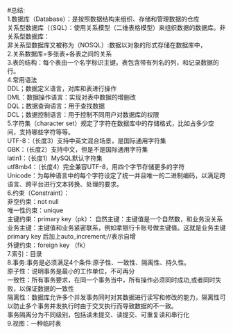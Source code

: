 #总结:<br>
1.数据库（Database）：是按照数据结构来组织、存储和管理数据的仓库<br>
关系型数据库（（SQL）：使用关系模型（二维表格模型）来组织数据的数据库。非关系型数据库：<br>
非关系型数据库又被称为（NOSQL）:数据以对象的形式存储在数据库中，<br>
2.关系数据库=多张表+各表之间的关系<br>
3.表的结构：每个表由一个名字标识主键。表包含带有列名的列，和记录数据的行。<br>
4.常用语法<br>
DDL；数据定义语言，对库和表进行操作<br>
DML：数据操作语言：实现对表中数据的增删改<br>
DQL；数据查询语言：用于查找数据<br>
DCL；数据控制语言：用于控制不同用户对数据库的权限<br>
5.字符集（character set）规定了字符在数据库中的存储格式，比如占多少空间，支持哪些字符等等。<br>
UTF-8：（长度3）支持中英文混合场景，是国际通用字符集<br>
GBK：（长度2）支持中文，但是不是国际通用字符集<br>
latin1：（长度1）MySQL默认字符集<br>
utf8mb4：（长度4）完全兼容UTF-8，用四个字节存储更多的字符<br>
Unicode：为每种语言中的每个字符设定了统一并且唯一的二进制编码，以满足跨语言、跨平台进行文本转换、处理的要求。<br>
6.约束（Constraint）：<br>
非空约束：not null<br>
唯一性约束：unique<br>
主键约束：primary key（pk）： 自然主键：主键值是一个自然数，和业务没关系<br>
业务主键：主键值和业务紧密联系，例如拿银行卡账号做主键值。这就是业务主键<br>
primary key 后加上auto_increment;//表示自增<br>
外键约束：foreign key （fk）<br>
7.索引：目录<br>
8.事务:事务是必须满足4个条件:原子性、一致性、隔离性、持久性。<br>
原子性：说明事务是最小的工作单位，不可再分<br>
一致性：所有事务要求，在同一个事务当中，所有操作必须同时成功,或者同时失败，以保证数据的一致性<br>
隔离性：数据库允许多个并发事务同时对其数据进行读写和修改的能力，隔离性可以防止多个事务并发执行时由于交叉执行而导致数据的不一致。<br>
事务隔离分为不同级别，包括读未提交、读提交、可重复读和串行化<br>
9.视图：一种临时表<br>
